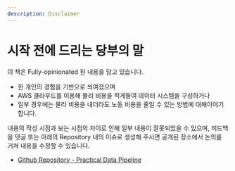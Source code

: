 ```yaml
---
description: Disclaimer
---
```


# 시작 전에 드리는 당부의 말

이 책은 Fully-opinionated 된 내용을 담고 있습니다.&#x20;

* 한 개인의 경험을 기반으로 씌여졌으며
* AWS 클라우드를 이용해 물리 비용을 적게들여 데이터 시스템을 구성하거나
* 일부 경우에는 물리 비용을 내더라도 노동 비용을 줄일 수 있는 방법에 대해이야기 합니다.

내용의 작성 시점과 보는 시점의 차이로 인해 일부 내용이 잘못되었을 수 있으며, 피드백을 댓글 또는 아래의 Repository 내의 이슈로 생성해 주시면 공개된 장소에서 논의를 거쳐 내용을 수정할 수 있습니다.

* [Github Repository - Practical Data Pipeline](https://github.com/1ambda/practical-data-pipeline/issues)

